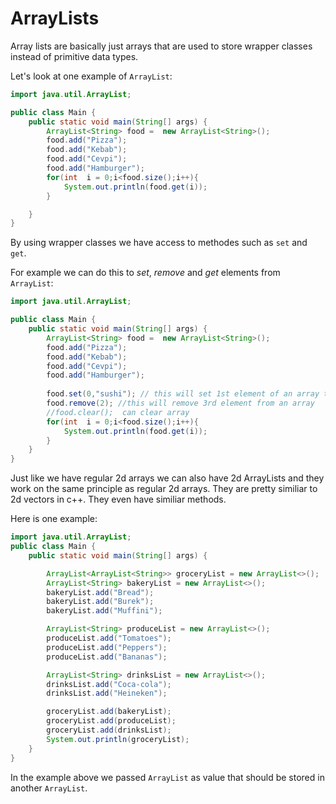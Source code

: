 # ArrayLists
Array lists are basically just arrays that are used to store wrapper classes instead of primitive 
data types.

Let's look at one example of `ArrayList`:

```java
import java.util.ArrayList;

public class Main {
    public static void main(String[] args) {
        ArrayList<String> food =  new ArrayList<String>();
        food.add("Pizza");
        food.add("Kebab");
        food.add("Cevpi");
        food.add("Hamburger");
        for(int  i = 0;i<food.size();i++){
            System.out.println(food.get(i));
        }

    }
}
```

By using wrapper classes we have access to methodes such as `set` and `get`. 

For example we can do this to _set_, _remove_ and _get_ elements from `ArrayList`:


```java
import java.util.ArrayList;

public class Main {
    public static void main(String[] args) {
        ArrayList<String> food =  new ArrayList<String>();
        food.add("Pizza");
        food.add("Kebab");
        food.add("Cevpi");
        food.add("Hamburger");
        
        food.set(0,"sushi"); // this will set 1st element of an array to sushi
        food.remove(2); //this will remove 3rd element from an array
        //food.clear();  can clear array
        for(int  i = 0;i<food.size();i++){
            System.out.println(food.get(i));
        }
    }
}
```

Just like we have regular 2d arrays we can also have 2d ArrayLists and they work on the same 
principle as regular 2d arrays. They are pretty similiar to 2d vectors in c++. They even have similiar methods. 

Here is one example:

```java
import java.util.ArrayList;
public class Main {
    public static void main(String[] args) {

        ArrayList<ArrayList<String>> groceryList = new ArrayList<>();
        ArrayList<String> bakeryList = new ArrayList<>();
        bakeryList.add("Bread");
        bakeryList.add("Burek");
        bakeryList.add("Muffini");

        ArrayList<String> produceList = new ArrayList<>();
        produceList.add("Tomatoes");
        produceList.add("Peppers");
        produceList.add("Bananas");

        ArrayList<String> drinksList = new ArrayList<>();
        drinksList.add("Coca-cola");
        drinksList.add("Heineken");

        groceryList.add(bakeryList);
        groceryList.add(produceList);
        groceryList.add(drinksList);
        System.out.println(groceryList);
    }
}
```
In the example above we passed `ArrayList` as value that should be stored in another
`ArrayList`.